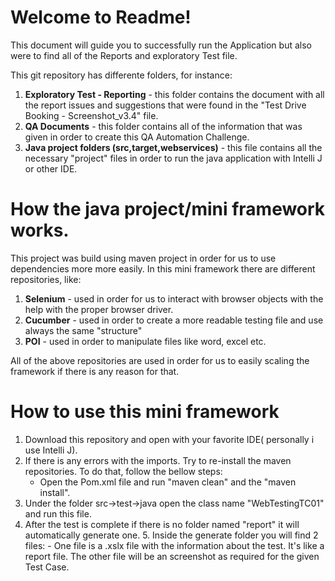 # Welcome to Readme!

This document will guide you to successfully run the Application but also were to find all of the Reports and exploratory Test file.

This git repository has differente folders, for instance:

1. **Exploratory Test - Reporting** - this folder contains the document with all the report issues and suggestions that were found in the "Test Drive Booking - Screenshot_v3.4" file.
2. **QA Documents** - this folder contains all of the information that was given in order to create this QA Automation Challenge.
3. **Java project folders (src,target,webservices)** - this file contains all the necessary "project" files in order to run the java application with Intelli J or other IDE.

# How the java project/mini framework works.

This project was build using maven project in order for us to use dependencies more more easily. In this mini framework there are different repositories, like:

1. **Selenium** - used in order for us to interact with browser objects with the help with the proper browser driver.
2. **Cucumber** - used in order to create a more readable testing file and use always the same "structure"
3. **POI** - used in order to manipulate files like word, excel etc.

All of the above repositories are used in order for us to easily scaling the framework if there is any reason for that.

# How to use this mini framework

1. Download this repository and open with your favorite IDE( personally i use Intelli J).
2. If there is any errors with the imports. Try to re-install the maven repositories. To do that, follow the bellow steps:
   - Open the Pom.xml file and run "maven clean" and the "maven install".
3. Under the folder src->test->java open the class name "WebTestingTC01" and run this file.
4. After the test is complete if there is no folder named "report" it will automatically generate one. 5. Inside the generate folder you will find 2 files: - One file is a .xslx file with the information about the test. It's like a report file. The other file will be an screenshot as required for the given Test Case.
